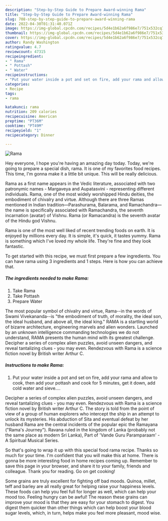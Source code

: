```yaml
---
description: "Step-by-Step Guide to Prepare Award-winning Rama"
title: "Step-by-Step Guide to Prepare Award-winning Rama"
slug: 708-step-by-step-guide-to-prepare-award-winning-rama
date: 2022-04-30T01:31:40.071Z
image: https://img-global.cpcdn.com/recipes/5d4e1b62a6f986e7/751x532cq70/rama-recipe-main-photo.jpg
thumbnail: https://img-global.cpcdn.com/recipes/5d4e1b62a6f986e7/751x532cq70/rama-recipe-main-photo.jpg
cover: https://img-global.cpcdn.com/recipes/5d4e1b62a6f986e7/751x532cq70/rama-recipe-main-photo.jpg
author: Randy Washington
ratingvalue: 4.7
reviewcount: 47315
recipeingredient:
- " Rama"
- " Pottash"
- " Water"
recipeinstructions:
- "Put your water inside a pot and set on fire, add your rama and allow to cook, then add your pottash and cook for 5 minutes, get it down, add cold water and sieve...."
categories:
- Recipe
tags:
- rama

katakunci: rama 
nutrition: 209 calories
recipecuisine: American
preptime: "PT36M"
cooktime: "PT49M"
recipeyield: "1"
recipecategory: Dinner

---
```



![Rama](https://img-global.cpcdn.com/recipes/5d4e1b62a6f986e7/751x532cq70/rama-recipe-main-photo.jpg)

Hey everyone, I hope you're having an amazing day today. Today, we're going to prepare a special dish, rama. It is one of my favorites food recipes. This time, I'm gonna make it a little bit unique. This will be really delicious.

Rama as a first name appears in the Vedic literature, associated with two patronymic names - Margaveya and Aupatasvini - representing different individuals. Rama, one of the most widely worshipped Hindu deities, the embodiment of chivalry and virtue. Although there are three Ramas mentioned in Indian tradition—Parashurama, Balarama, and Ramachandra—the name is specifically associated with Ramachandra, the seventh incarnation (avatar) of Vishnu. Rama (or Ramacandra) is the seventh avatar of the Hindu god Vishnu.

Rama is one of the most well liked of recent trending foods on earth. It is enjoyed by millions every day. It is simple, it's quick, it tastes yummy. Rama is something which I've loved my whole life. They're fine and they look fantastic.


To get started with this recipe, we must first prepare a few ingredients. You can have rama using 3 ingredients and 1 steps. Here is how you can achieve that.

<!--inarticleads1-->

##### The ingredients needed to make Rama:

1. Take  Rama
1. Take  Pottash
1. Prepare  Water


The most popular symbol of chivalry and virtue, Rama--in the words of Swami Vivekananda--is &#34;the embodiment of truth, of morality, the ideal son, the ideal husband, and above all, the ideal king.&#34; RAMA is a startling world of bizarre architecture, engineering marvels and alien wonders. Launched by an unknown intelligence commanding technologies we do not understand, RAMA presents the human mind with its greatest challenge. Decipher a series of complex alien puzzles, avoid unseen dangers, and reveal tantalizing clues - you may even. Rendezvous with Rama is a science fiction novel by British writer Arthur C. 

<!--inarticleads2-->

##### Instructions to make Rama:

1. Put your water inside a pot and set on fire, add your rama and allow to cook, then add your pottash and cook for 5 minutes, get it down, add cold water and sieve....


Decipher a series of complex alien puzzles, avoid unseen dangers, and reveal tantalizing clues - you may even. Rendezvous with Rama is a science fiction novel by British writer Arthur C. The story is told from the point of view of a group of human explorers who intercept the ship in an attempt to unlock its mysteries. His abduction of Sita and eventual defeat by her husband Rama are the central incidents of the popular epic the Ramayana (&#34;Rama&#39;s Journey&#34;). Ravana ruled in the kingdom of Lanka (probably not the same place as modern Sri Lanka), Part of &#39;Vande Guru Paramparaam&#39; - A Spiritual Musical Series. 

So that's going to wrap it up with this special food rama recipe. Thanks so much for your time. I'm confident that you will make this at home. There is gonna be more interesting food in home recipes coming up. Remember to save this page in your browser, and share it to your family, friends and colleague. Thank you for reading. Go on get cooking!

Some grains are truly excellent for fighting off bad moods. Quinoa, millet, teff and barley are all really great for helping raise your happiness levels. These foods can help you feel full for longer as well, which can help your mood too. Feeling hungry can be awful! The reason these grains can improve your mood is that they are easy for your stomach to digest. You digest them quicker than other things which can help boost your blood sugar levels, which, in turn, helps make you feel more pleasant, mood wise.
